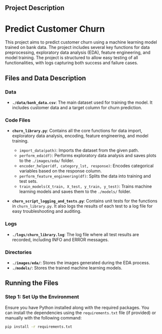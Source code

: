 ## Project Description
# Predict Customer Churn

This project aims to predict customer churn using a machine learning model trained on bank data. The project includes several key functions for data preprocessing, exploratory data analysis (EDA), feature engineering, and model training. The project is structured to allow easy testing of all functionalities, with logs capturing both success and failure cases.

## Files and Data Description

### Data
- **`./data/bank_data.csv`**: The main dataset used for training the model. It includes customer data and a target column for churn prediction.

### Code Files
- **`churn_library.py`**: Contains all the core functions for data import, exploratory data analysis, encoding, feature engineering, and model training.
  - `import_data(path)`: Imports the dataset from the given path.
  - `perform_eda(df)`: Performs exploratory data analysis and saves plots to the `./images/eda/` folder.
  - `encoder_helper(df, category_lst, response)`: Encodes categorical variables based on the response column.
  - `perform_feature_engineering(df)`: Splits the data into training and test sets.
  - `train_models(X_train, X_test, y_train, y_test)`: Trains machine learning models and saves them to the `./models/` folder.

- **`churn_script_logging_and_tests.py`**: Contains unit tests for the functions in `churn_library.py`. It also logs the results of each test to a log file for easy troubleshooting and auditing.

### Logs
- **`./logs/churn_library.log`**: The log file where all test results are recorded, including INFO and ERROR messages.

### Directories
- **`./images/eda/`**: Stores the images generated during the EDA process.
- **`./models/`**: Stores the trained machine learning models.

## Running the Files

### Step 1: Set Up the Environment

Ensure you have Python installed along with the required packages. You can install the dependencies using the `requirements.txt` file (if provided) or manually with the following command:

```bash
pip install -r requirements.txt





